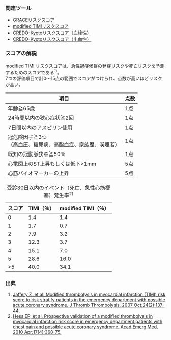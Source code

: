 ### 関連ツール
* [GRACEリスクスコア](clinicalpocket://calculator/27)
* [modified TIMIリスクスコア](clinicalpocket://calculator/20)
* [CREDO-Kyotoリスクスコア（血栓性）](clinicalpocket://calculator/30)
* [CREDO-Kyotoリスクスコア（出血性）](clinicalpocket://calculator/31)

### スコアの解説
modified TIMI リスクスコアは、急性冠症候群の発症リスクや死亡リスクを予測するためのスコアである<sup>1)</sup>。  
7つの評価項目で計0〜15点の範囲でスコアがつけられ、点数が高いほどリスクが高い。

<table>
  <thead>
    <tr>
      <th>項目</th>
      <th>点数</th>
    </tr>
  </thead>
  <tbody>
    <tr>
      <td>年齢≧65歳</td>
      <td>1点</td>
    </tr>
    <tr>
      <td>24時間以内の狭心症状≧2回</td>
      <td>1点</td>
    </tr>
    <tr>
      <td>7日間以内のアスピリン使用</td>
      <td>1点</td>
    </tr>
    <tr>
      <td>冠危険因子≧3つ<br/>（高血圧、糖尿病、高脂血症、家族歴、喫煙者）</td>
      <td>1点</td>
    </tr>
    <tr>
      <td>既知の冠動脈狭窄≧50％</td>
      <td>1点</td>
    </tr>
    <tr>
      <td>心電図上のST上昇もしくは低下>1mm</td>
      <td>5点</td>
    </tr>
    <tr>
      <td>心筋バイオマーカーの上昇</td>
      <td>5点</td>
    </tr>
  </tbody>
</table>

<table>
  <caption>
    受診30日以内のイベント（死亡、急性心筋梗塞）発生率<sup>2)</sup>
  </caption>
  <thead>
    <tr>
      <th>スコア</th>
      <th>TIMI（％）</th>
      <th>modified TIMI（％）</th>
    </tr>
  </thead>
  <tbody>
    <tr>
      <td>0</td>
      <td>1.4</td>
      <td>1.4</td>
    </tr>
    <tr>
      <td>1</td>
      <td>1.7</td>
      <td>0.7</td>
    </tr>
    <tr>
      <td>2</td>
      <td>7.9</td>
      <td>3.2</td>
    </tr>
    <tr>
      <td>3</td>
      <td>12.3</td>
      <td>3.7</td>
    </tr>
    <tr>
      <td>4</td>
      <td>15.1</td>
      <td>7.0</td>
    </tr>
    <tr>
      <td>5</td>
      <td>28.6</td>
      <td>16.0</td>
    </tr>
    <tr>
      <td>>5</td>
      <td>40.0</td>
      <td>34.1</td>
    </tr>
  </tbody>
</table>

### 出典
1. [Jaffery Z, et al. Modified thrombolysis in myocardial infarction (TIMI) risk score to risk stratify patients in the emergency department with possible acute coronary syndrome. J Thromb Thrombolysis. 2007 Oct;24(2):137-44.](https://pubmed.ncbi.nlm.nih.gov/17318424/)  
2. [Hess EP, et al. Prospective validation of a modified thrombolysis in myocardial infarction risk score in emergency department patients with chest pain and possible acute coronary syndrome. Acad Emerg Med. 2010 Apr;17(4):368-75.](https://pubmed.ncbi.nlm.nih.gov/20370775/)